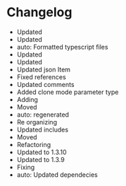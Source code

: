 # Changelog 
- Updated
- Updated
- auto: Formatted typescript files
- Updated
- Updated
- Updated json Item
- Fixed references
- Updated comments
- Added clone mode parameter type
- Adding
- Moved
- auto: regenerated
- Re organizing
- Updated includes
- Moved
- Refactoring
- Updated to 1.3.10
- Updated to 1.3.9
- Fixing
- auto: Updated dependecies